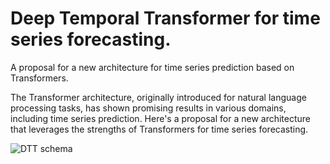# Deep Temporal Transformer for time series forecasting.

A proposal for a new architecture for time series prediction based on Transformers.

The Transformer architecture, originally introduced for natural language processing tasks, has shown promising results in various domains, including time series prediction. Here's a proposal for a new architecture that leverages the strengths of Transformers for time series forecasting.

![DTT schema](https://user-images.githubusercontent.com/92114788/231241965-a09708bf-c472-419e-90ff-d6212c1076dc.png)
